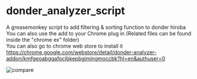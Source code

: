 # donder_analyzer_script
A greasemonkey script to add filtering &amp; sorting function to donder hiroba <br />
You can also use the add to your Chrome plug in (Related files can be found inside the "chrome ex" folder) <br />
You can also go to chrome web store to install it <br />
https://chrome.google.com/webstore/detail/donder-analyzer-addon/kmfgeoabggafocjbkepbgjmjngmoccbk?hl=en&authuser=0 <br />

![compare](https://github.com/defaultax7/donder_analyzer_script/assets/49340293/f3b92950-7fef-4fba-9aab-c691d68dbcf6)

